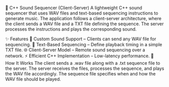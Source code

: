 🎵 C++ Sound Sequencer (Client-Server)
A lightweight C++ sound sequencer that uses WAV files and text-based sequencing instructions to generate music. The application follows a client-server architecture, where the client sends a WAV file and a TXT file defining the sequence. The server processes the instructions and plays the corresponding sound.

✨ Features
📁 Custom Sound Support – Clients can send any WAV file for sequencing.
📜 Text-Based Sequencing – Define playback timing in a simple TXT file.
🌐 Client-Server Model – Remote sound sequencing over a network.
⚡ Efficient C++ Implementation – Low-latency performance.
🔧 How It Works
The client sends a .wav file along with a .txt sequence file to the server.
The server receives the files, processes the sequence, and plays the WAV file accordingly.
The sequence file specifies when and how the WAV file should be played.
